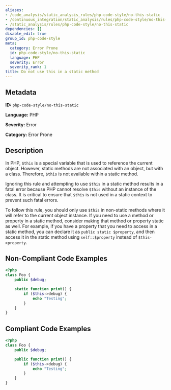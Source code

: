 ```yaml
---
aliases:
- /code_analysis/static_analysis_rules/php-code-style/no-this-static
- /continuous_integration/static_analysis/rules/php-code-style/no-this-static
- /static_analysis/rules/php-code-style/no-this-static
dependencies: []
disable_edit: true
group_id: php-code-style
meta:
  category: Error Prone
  id: php-code-style/no-this-static
  language: PHP
  severity: Error
  severity_rank: 1
title: Do not use this in a static method
---
```

<!--  SOURCED FROM https://github.com/DataDog/datadog-static-analyzer-rule-docs -->


## Metadata
**ID:** `php-code-style/no-this-static`

**Language:** PHP

**Severity:** Error

**Category:** Error Prone

## Description
In PHP, `$this` is a special variable that is used to reference the current object. However, static methods are not associated with an object, but with a class. Therefore, `$this` is not available within a static method.

Ignoring this rule and attempting to use `$this` in a static method results in a fatal error because PHP cannot resolve `$this` without an instance of the class. It is critical to ensure that `$this` is not used in a static context to prevent such fatal errors.

To follow this rule, you should only use `$this` in non-static methods where it will refer to the current object instance. If you need to use a method or property in a static method, consider making that method or property static as well. For example, if you have a property that you need to access in a static method, you can declare it as `public static $property`, and then access it in the static method using `self::$property` instead of `$this->property`.

## Non-Compliant Code Examples
```php
<?php
class Foo {
    public $debug;

    static function print() {
        if ($this->debug) {
            echo "Testing";
        }
    }
}
```

## Compliant Code Examples
```php
<?php
class Foo {
    public $debug;

    public function print() {
        if ($this->debug) {
            echo "Testing";
        }
    }
}
```
